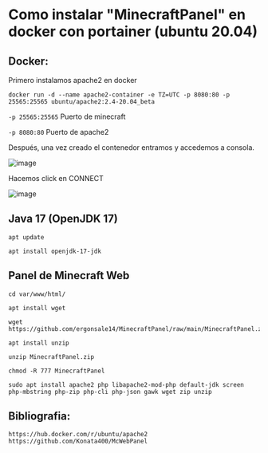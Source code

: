 # Como instalar "MinecraftPanel" en docker con portainer (ubuntu 20.04)

## Docker:

Primero instalamos apache2 en docker

```
docker run -d --name apache2-container -e TZ=UTC -p 8080:80 -p 25565:25565 ubuntu/apache2:2.4-20.04_beta
```


`-p 25565:25565` Puerto de minecraft

`-p 8080:80` Puerto de apache2

Después, una vez creado el contenedor entramos y accedemos a consola.

![image](https://user-images.githubusercontent.com/25081670/146308996-553bd2b6-a9f7-4554-8a16-fca77aa1c8ab.png)

Hacemos click en CONNECT

![image](https://user-images.githubusercontent.com/25081670/146309159-7bab7285-3059-4137-b94d-fd0ff0542b25.png)

## Java 17 (OpenJDK 17)

```
apt update
```
```
apt install openjdk-17-jdk
```

## Panel de Minecraft Web
```
cd var/www/html/
```
```
apt install wget
```
```
wget https://github.com/ergonsale14/MinecraftPanel/raw/main/MinecraftPanel.zip
```
```
apt install unzip
```
```
unzip MinecraftPanel.zip
```
```
chmod -R 777 MinecraftPanel
```
```
sudo apt install apache2 php libapache2-mod-php default-jdk screen php-mbstring php-zip php-cli php-json gawk wget zip unzip
```



## Bibliografia:

`https://hub.docker.com/r/ubuntu/apache2`
`https://github.com/Konata400/McWebPanel`
